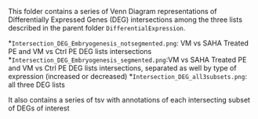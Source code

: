 This folder contains a series of Venn Diagram representations of Differentially Expressed Genes (DEG) intersections among the three lists described in the parent folder `DifferentialExpression`.

*`Intersection_DEG_Embryogenesis_notsegmented.png`: VM vs SAHA Treated PE and VM vs Ctrl PE DEG lists intersections
*`Intersection_DEG_Embryogenesis_segmented.png`:VM vs SAHA Treated PE and VM vs Ctrl PE DEG lists intersections, separated as well by type of expression (increased or decreased)
*`Intersection_DEG_all3subsets.png`: all three DEG lists

It also contains a series of tsv with annotations of each intersecting subset of DEGs of interest
